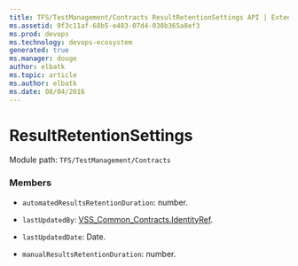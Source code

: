 ```yaml
---
title: TFS/TestManagement/Contracts ResultRetentionSettings API | Extensions for Azure DevOps Services
ms.assetid: 9f3c11af-68b5-e483-07d4-030b365a8ef3
ms.prod: devops
ms.technology: devops-ecosystem
generated: true
ms.manager: douge
author: elbatk
ms.topic: article
ms.author: elbatk
ms.date: 08/04/2016
---
```


# ResultRetentionSettings

Module path: `TFS/TestManagement/Contracts`


### Members

* `automatedResultsRetentionDuration`: number. 

* `lastUpdatedBy`: [VSS_Common_Contracts.IdentityRef](../../../VSS/WebApi/Contracts/IdentityRef.md). 

* `lastUpdatedDate`: Date. 

* `manualResultsRetentionDuration`: number. 

